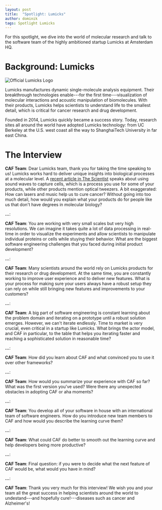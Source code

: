 ```yaml
---
layout: post
title:  "Spotlight: Lumicks"
author: dominik
tags: Spotlight Lumicks
---
```


For this spotlight, we dive into the world of molecular research and talk to
the software team of the highly ambitioned startup Lumicks at Amsterdam HQ.

# Background: Lumicks

<img class="centered-image" src="{{ site.url }}/static/img/lumicks.png"
     alt="Official Lumicks Logo">

Lumicks manufactures dynamic single-molecule analysis equipment. Their
breakthrough technologies enable---for the first time---visualization of
molecular interactions and acoustic manipulation of biomolecules. With their
products, Lumicks helps scientists to understand life to the smallest detail,
which is critical for cancer research and drug development.

Founded in 2014, Lumicks quickly became a success story. Today, research sites
all around the world have adopted Lumicks technology: from UC Berkeley at the
U.S. west coast all the way to ShanghaiTech University in far east China.

# The Interview

__CAF Team__: Dear Lumicks team, thank you for taking the time speaking to us!
Lumicks works hard to deliver unique insights into biological processes at a
molecular level. A [recent article in The
Scientist](https://www.the-scientist.com/modus-operandi/dancing-cells-65127/amp)
speaks about using sound waves to capture cells, which is a process you use for
some of your products, while other products mention optical tweezers. A bit
exaggerated: How can lasers and music help us to cure cancer? Without going
into too much detail, how would you explain what your products do for people
like us that don't have degrees in molecular biology?

__...__:

__CAF Team__: You are working with very small scales but very high resolutions.
We can imagine it takes quite a lot of data processing in real-time in order to
visualize the experiments and allow scientists to manipulate individual
proteins or cells while stuying their behavior. What are the biggest software
engineering challenges that you faced during initial product development?

__...__:

__CAF Team__: Many scientists around the world rely on Lumicks products for
their research or drug development. At the same time, you are constantly
working to improve user experience and to deliver new features. What is your
process for making sure your users always have a robust setup they can rely on
while still bringing new features and improvements to your customers?

__...__:

__CAF Team__: A big part of software engineering is constant learning about the
problem domain and iterating on a prototype until a robust solution emerges.
However, we can't iterate endlessly. Time to market is very crucial, even
critical in a startup like Lumicks. What brings the actor model, and CAF in
particular, to the table that helps you iterating faster and reaching a
sophisticated solution in reasonable time?

__...__:

__CAF Team__: How did you learn about CAF and what convinced you to use it over
other frameworks?

__...__:

__CAF Team__: How would you summarize your experience with CAF so far? What was
the first version you've used? Were there any unexpected obstacles in adopting
CAF or aha moments?

__...__:

__CAF Team__: You develop all of your software in house with an international
team of software engineers. How do you introduce new team members to CAF and
how would you describe the learning curve them?

__...__:

__CAF Team__: What could CAF do better to smooth out the learning curve and
help developers being more productive?

__...__:

__CAF Team__: Final question: if you were to decide what the next feature of
CAF would be, what would you have in mind?

__...__:

__CAF Team__: Thank you very much for this interview! We wish you and your team
all the great success in helping scientists around the world to undestand---and
hopefully cure!---diseases such as cancer and Alzheimer's!
